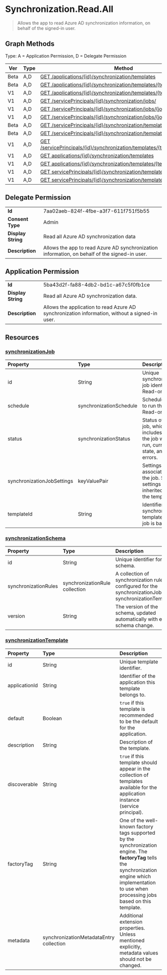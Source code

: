 # Synchronization.Read.All

> Allows the app to read Azure AD synchronization information, on behalf of the signed-in user.
## Graph Methods

Type: A = Application Permission, D = Delegate Permission

|Ver|Type|Method|
|-------|----|------|
|Beta|A,D|[GET /applications/{id}/synchronization/templates](https://docs.microsoft.com/graph/api/synchronization-synchronization-list-templates?view=graph-rest-beta&tabs=http)|
|Beta|A,D|[GET /applications/{id}/synchronization/templates/{templateId}](https://docs.microsoft.com/graph/api/synchronization-synchronizationtemplate-get?view=graph-rest-beta&tabs=http)|
|V1|A,D|[GET /applications/{id}/synchronization/templates/{templateId}/schema](https://docs.microsoft.com/graph/api/synchronization-synchronizationschema-get?view=graph-rest-1.0&tabs=http)|
|V1|A,D|[GET /servicePrincipals/{id}/synchronization/jobs/](https://docs.microsoft.com/graph/api/synchronization-synchronization-list-jobs?view=graph-rest-1.0&tabs=http)|
|V1|A,D|[GET /servicePrincipals/{id}/synchronization/jobs/{jobId}/](https://docs.microsoft.com/graph/api/synchronization-synchronizationjob-get?view=graph-rest-1.0&tabs=http)|
|V1|A,D|[GET /servicePrincipals/{id}/synchronization/jobs/{jobId}/schema](https://docs.microsoft.com/graph/api/synchronization-synchronizationschema-get?view=graph-rest-1.0&tabs=http)|
|Beta|A,D|[GET /servicePrincipals/{id}/synchronization/templates](https://docs.microsoft.com/graph/api/synchronization-synchronization-list-templates?view=graph-rest-beta&tabs=http)|
|Beta|A,D|[GET /servicePrincipals/{id}/synchronization/templates/{templateId}](https://docs.microsoft.com/graph/api/synchronization-synchronizationtemplate-get?view=graph-rest-beta&tabs=http)|
|V1|A,D|[GET /servicePrincipals/{id}/synchronization/templates/{templateId}/schema](https://docs.microsoft.com/graph/api/synchronization-synchronizationschema-get?view=graph-rest-1.0&tabs=http)|
|V1|A,D|[GET applications/{id}/synchronization/templates](https://docs.microsoft.com/graph/api/synchronization-synchronization-list-templates?view=graph-rest-1.0&tabs=http)|
|V1|A,D|[GET applications/{id}/synchronization/templates/{templateId}](https://docs.microsoft.com/graph/api/synchronization-synchronizationtemplate-get?view=graph-rest-1.0&tabs=http)|
|V1|A,D|[GET servicePrincipals/{id}/synchronization/templates](https://docs.microsoft.com/graph/api/synchronization-synchronization-list-templates?view=graph-rest-1.0&tabs=http)|
|V1|A,D|[GET servicePrincipals/{id}/synchronization/templates/{templateId}](https://docs.microsoft.com/graph/api/synchronization-synchronizationtemplate-get?view=graph-rest-1.0&tabs=http)|
## Delegate Permission
|||
|-|-|
|**Id**|7aa02aeb-824f-4fbe-a3f7-611f751f5b55|
|**Consent Type**|Admin|
|**Display String**|Read all Azure AD synchronization data|
|**Description**|Allows the app to read Azure AD synchronization information, on behalf of the signed-in user.|
## Application Permission
|||
|-|-|
|**Id**|5ba43d2f-fa88-4db2-bd1c-a67c5f0fb1ce|
|**Display String**|Read all Azure AD synchronization data. |
|**Description**|Allows the application to read Azure AD synchronization information, without a signed-in user.|
## Resources
### [synchronizationJob ](https://docs.microsoft.com/graph/api/resources/synchronization-synchronizationjob?view=graph-rest-1.0&tabs=http)
| Property      | Type      | Description    |
|:--------------|:----------|:---------------|
|id             |String                     |Unique synchronization job identifier. Read-only.|
|schedule       |synchronizationSchedule|Schedule used to run the job. Read-only.|
|status         |synchronizationStatus     |Status of the job, which includes when the job was last run, current job state, and errors.|
|synchronizationJobSettings   |keyValuePair    |Settings associated with the job. Some settings are inherited from the template.|
|templateId     |String    |Identifier of the synchronization template this job is based on.|
### [synchronizationSchema ](https://docs.microsoft.com/graph/api/resources/synchronization-synchronizationschema?view=graph-rest-1.0&tabs=http)
| Property      | Type      | Description    |
|:--------------|:----------|:---------------|
|id|String|Unique identifier for the schema.|
|synchronizationRules   |synchronizationRule collection   |A collection of synchronization rules configured for the synchronizationJob or synchronizationTemplate. |
|version                |String                             |The version of the schema, updated automatically with every schema change.|
### [synchronizationTemplate ](https://docs.microsoft.com/graph/api/resources/synchronization-synchronizationtemplate?view=graph-rest-1.0&tabs=http)
| Property      | Type                      | Description                  |
|:--------------|:--------------------------|:-----------------------------|
|id             |String                     |Unique template identifier.|
|applicationId  |String                     |Identifier of the application this template belongs to.|
|default        |Boolean                    |`true` if this template is recommended to be the default for the application.|
|description    |String                     |Description of the template.|
|discoverable   |String                     |`true` if this template should appear in the collection of templates available for the application instance (service principal).|
|factoryTag     |String                     |One of the well-known factory tags supported by the synchronization engine. The **factoryTag** tells the synchronization engine which implementation to use when processing jobs based on this template.|
|metadata       |synchronizationMetadataEntry collection  |Additional extension properties. Unless mentioned explicitly, metadata values should not be changed.|
